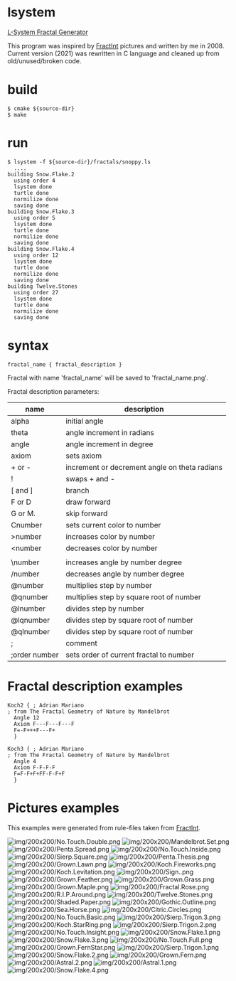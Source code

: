 # lsystem
[L-System Fractal Generator](https://en.wikipedia.org/wiki/L-system)

This program was inspired by [FractInt](http://fractint.oblivion.cz) pictures and written by me in 2008. Current version (2021) was rewritten in C language and cleaned up from old/unused/broken code.

# build
```
$ cmake ${source-dir}
$ make
```   
# run
```
$ lsystem -f ${source-dir}/fractals/snoppy.ls
  ....
building Snow.Flake.2
  using order 4
  lsystem done
  turtle done
  normilize done
  saving done
building Snow.Flake.3
  using order 5
  lsystem done
  turtle done
  normilize done
  saving done
building Snow.Flake.4
  using order 12
  lsystem done
  turtle done
  normilize done
  saving done
building Twelve.Stones
  using order 27
  lsystem done
  turtle done
  normilize done
  saving done
```
# syntax

```
fractal_name { fractal_description }
```
Fractal with name 'fractal_name' will be saved to 'fractal_name.png'.

Fractal description parameters:

 | name     | description                                   |
 | ------------- | --------------------------------------------- |
 | alpha         | initial angle                                 |
 | theta         | angle increment in radians                    |
 | angle         | angle increment in degree                     |
 | axiom         | sets axiom                                    |
 | + or -        | increment or decrement angle on theta radians |
 | !             | swaps + and -                                 |
 | [ and ]       | branch                                        |
 | F or D        | draw forward                                  |
 | G or M.       | skip forward                                  |
 | Cnumber       | sets current color to number                  |
 | >number       | increases color by number                     |
 | <number       | decreases color by number                     |
 | |             | increases angle by 180 degree                 |
 | \number       | increases angle by number degree              |
 | /number       | decreases angle by number degree              |
 | @number       | multiplies step by number                     |
 | @qnumber      | multiplies step by square root of number      |
 | @lnumber      | divides step by number                        |
 | @lqnumber     | divides step by square root of number         |
 | @qlnumber     | divides step by square root of number         |
 | ;             | comment                                       |
 | ;order number | sets order of current fractal to number       |
 
# Fractal description examples
```
Koch2 { ; Adrian Mariano
; from The Fractal Geometry of Nature by Mandelbrot
  Angle 12
  Axiom F---F---F---F
  F=-F+++F---F+
  }

Koch3 { ; Adrian Mariano
; from The Fractal Geometry of Nature by Mandelbrot
  Angle 4
  Axiom F-F-F-F
  F=F-F+F+FF-F-F+F
  }
```

# Pictures examples
This examples were generated from rule-files taken from [FractInt](http://fractint.oblivion.cz).

![img/200x200/No.Touch.Double.png](https://github.com/resetius/lsystem/blob/master/img/200x200/No.Touch.Double.png?raw=true)
![img/200x200/Mandelbrot.Set.png](https://github.com/resetius/lsystem/blob/master/img/200x200/Mandelbrot.Set.png?raw=true)
![img/200x200/Penta.Spread.png](https://github.com/resetius/lsystem/blob/master/img/200x200/Penta.Spread.png?raw=true)
![img/200x200/No.Touch.Inside.png](https://github.com/resetius/lsystem/blob/master/img/200x200/No.Touch.Inside.png?raw=true)
![img/200x200/Sierp.Square.png](https://github.com/resetius/lsystem/blob/master/img/200x200/Sierp.Square.png?raw=true)
![img/200x200/Penta.Thesis.png](https://github.com/resetius/lsystem/blob/master/img/200x200/Penta.Thesis.png?raw=true)
![img/200x200/Grown.Lawn.png](https://github.com/resetius/lsystem/blob/master/img/200x200/Grown.Lawn.png?raw=true)
![img/200x200/Koch.Fireworks.png](https://github.com/resetius/lsystem/blob/master/img/200x200/Koch.Fireworks.png?raw=true)
![img/200x200/Koch.Levitation.png](https://github.com/resetius/lsystem/blob/master/img/200x200/Koch.Levitation.png?raw=true)
![img/200x200/Sign..png](https://github.com/resetius/lsystem/blob/master/img/200x200/Sign..png?raw=true)
![img/200x200/Grown.Feather.png](https://github.com/resetius/lsystem/blob/master/img/200x200/Grown.Feather.png?raw=true)
![img/200x200/Grown.Grass.png](https://github.com/resetius/lsystem/blob/master/img/200x200/Grown.Grass.png?raw=true)
![img/200x200/Grown.Maple.png](https://github.com/resetius/lsystem/blob/master/img/200x200/Grown.Maple.png?raw=true)
![img/200x200/Fractal.Rose.png](https://github.com/resetius/lsystem/blob/master/img/200x200/Fractal.Rose.png?raw=true)
![img/200x200/R.I.P.Around.png](https://github.com/resetius/lsystem/blob/master/img/200x200/R.I.P.Around.png?raw=true)
![img/200x200/Twelve.Stones.png](https://github.com/resetius/lsystem/blob/master/img/200x200/Twelve.Stones.png?raw=true)
![img/200x200/Shaded.Paper.png](https://github.com/resetius/lsystem/blob/master/img/200x200/Shaded.Paper.png?raw=true)
![img/200x200/Gothic.Outline.png](https://github.com/resetius/lsystem/blob/master/img/200x200/Gothic.Outline.png?raw=true)
![img/200x200/Sea.Horse.png](https://github.com/resetius/lsystem/blob/master/img/200x200/Sea.Horse.png?raw=true)
![img/200x200/Citric.Circles.png](https://github.com/resetius/lsystem/blob/master/img/200x200/Citric.Circles.png?raw=true)
![img/200x200/No.Touch.Basic.png](https://github.com/resetius/lsystem/blob/master/img/200x200/No.Touch.Basic.png?raw=true)
![img/200x200/Sierp.Trigon.3.png](https://github.com/resetius/lsystem/blob/master/img/200x200/Sierp.Trigon.3.png?raw=true)
![img/200x200/Koch.StarRing.png](https://github.com/resetius/lsystem/blob/master/img/200x200/Koch.StarRing.png?raw=true)
![img/200x200/Sierp.Trigon.2.png](https://github.com/resetius/lsystem/blob/master/img/200x200/Sierp.Trigon.2.png?raw=true)
![img/200x200/No.Touch.Insight.png](https://github.com/resetius/lsystem/blob/master/img/200x200/No.Touch.Insight.png?raw=true)
![img/200x200/Snow.Flake.1.png](https://github.com/resetius/lsystem/blob/master/img/200x200/Snow.Flake.1.png?raw=true)
![img/200x200/Snow.Flake.3.png](https://github.com/resetius/lsystem/blob/master/img/200x200/Snow.Flake.3.png?raw=true)
![img/200x200/No.Touch.Full.png](https://github.com/resetius/lsystem/blob/master/img/200x200/No.Touch.Full.png?raw=true)
![img/200x200/Grown.FernStar.png](https://github.com/resetius/lsystem/blob/master/img/200x200/Grown.FernStar.png?raw=true)
![img/200x200/Sierp.Trigon.1.png](https://github.com/resetius/lsystem/blob/master/img/200x200/Sierp.Trigon.1.png?raw=true)
![img/200x200/Snow.Flake.2.png](https://github.com/resetius/lsystem/blob/master/img/200x200/Snow.Flake.2.png?raw=true)
![img/200x200/Grown.Fern.png](https://github.com/resetius/lsystem/blob/master/img/200x200/Grown.Fern.png?raw=true)
![img/200x200/Astral.2.png](https://github.com/resetius/lsystem/blob/master/img/200x200/Astral.2.png?raw=true)
![img/200x200/Astral.1.png](https://github.com/resetius/lsystem/blob/master/img/200x200/Astral.1.png?raw=true)
![img/200x200/Snow.Flake.4.png](https://github.com/resetius/lsystem/blob/master/img/200x200/Snow.Flake.4.png?raw=true)
